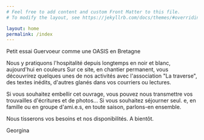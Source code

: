 ```yaml
---
# Feel free to add content and custom Front Matter to this file.
# To modify the layout, see https://jekyllrb.com/docs/themes/#overriding-theme-defaults

layout: home
permalink: /index
---
```

Petit essai
Guervoeur comme une OASIS en Bretagne

Nous y pratiquons l'hospitalité depuis longtemps
en noir et blanc, aujourd'hui en couleurs
Sur ce site, en chantier permanent,
vous découvrirez quelques unes de nos activités avec l'association "La traverse",
des textes inédits, d'autres glanés dans vos courriers ou lectures.

Si vous souhaitez embellir cet ouvrage, vous pouvez nous transmettre vos trouvailles d'écritures et de photos...
Si vous souhaitez séjourner seul. e, en famille ou en groupe d'ami.e.s, en toute saison, parlons-en ensemble.

Nous tisserons vos besoins et nos disponibilités. A bientôt.

Georgina 

<!--
<span class="chip">Ce peu importe</span>

